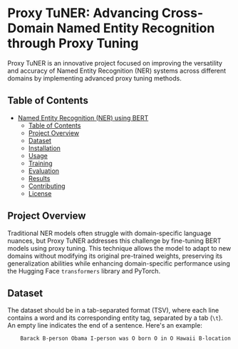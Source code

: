 # Proxy TuNER: Advancing Cross-Domain Named Entity Recognition through Proxy Tuning

Proxy TuNER is an innovative project focused on improving the versatility and accuracy of Named Entity Recognition (NER) systems across different domains by implementing advanced proxy tuning methods.

## Table of Contents

- [Named Entity Recognition (NER) using BERT](#named-entity-recognition-ner-using-bert)
  - [Table of Contents](#table-of-contents)
  - [Project Overview](#project-overview)
  - [Dataset](#dataset)
  - [Installation](#installation)
  - [Usage](#usage)
  - [Training](#training)
  - [Evaluation](#evaluation)
  - [Results](#results)
  - [Contributing](#contributing)
  - [License](#license)

## Project Overview

Traditional NER models often struggle with domain-specific language nuances, but Proxy TuNER addresses this challenge by fine-tuning BERT models using proxy tuning. This technique allows the model to adapt to new domains without modifying its original pre-trained weights, preserving its generalization abilities while enhancing domain-specific performance using the Hugging Face `transformers` library and PyTorch.

## Dataset

The dataset should be in a tab-separated format (TSV), where each line contains a word and its corresponding entity tag, separated by a tab (`\t`). An empty line indicates the end of a sentence. Here's an example:

```bash
    Barack B-person Obama I-person was O born O in O Hawaii B-location

```
